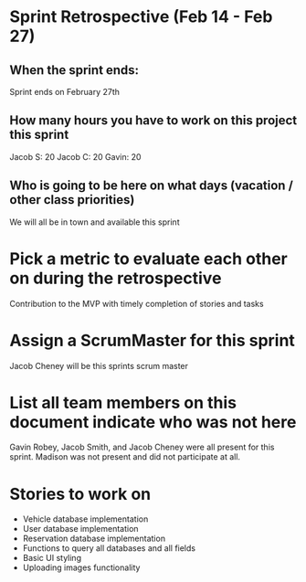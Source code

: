 # Sprint Retrospective (Feb 14 - Feb 27)

## When the sprint ends:

Sprint ends on February 27th

## How many hours you have to work on this project this sprint

Jacob S: 20
Jacob C: 20
Gavin: 20

## Who is going to be here on what days (vacation / other class priorities)

We will all be in town and available this sprint

# Pick a metric to evaluate each other on during the retrospective

Contribution to the MVP with timely completion of stories and tasks

# Assign a ScrumMaster for this sprint

Jacob Cheney will be this sprints scrum master

# List all team members on this document indicate who was not here

Gavin Robey, Jacob Smith, and Jacob Cheney were all present for this sprint. Madison was not present and did not participate at all.

# Stories to work on

- Vehicle database implementation
- User database implementation
- Reservation database implementation
- Functions to query all databases and all fields
- Basic UI styling
- Uploading images functionality
